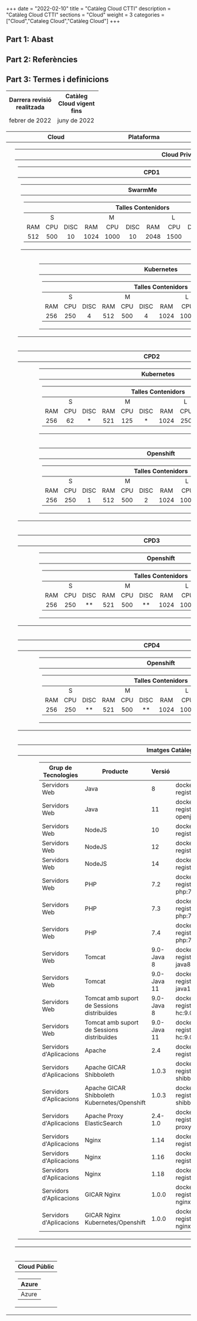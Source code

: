 +++
date        = "2022-02-10"
title       = "Catàleg Cloud CTTI"
description = "Catàleg Cloud CTTI"
sections    = "Cloud"
weight      = 3
categories  = ["Cloud","Cataleg Cloud","Catàleg Cloud"]
+++



## Part 1: Abast

## Part 2: Referències 

## Part 3: Termes i definicions
<link rel="stylesheet" type="text/css" href="https://cdn.datatables.net/1.10.18/css/jquery.dataTables.min.css">
<link rel="stylesheet" type="text/css" href="https://cdn.datatables.net/responsive/2.2.2/css/responsive.dataTables.min.css">
<link rel="stylesheet" type="text/css" href="https://canigo.ctti.gencat.cat/drafts/FullRuta20/tableStyle.css">
<script type="text/javascript" language="javascript" src="https://code.jquery.com/jquery-3.3.1.js"></script>
<script type="text/javascript" language="javascript" src="https://cdn.datatables.net/1.10.18/js/jquery.dataTables.min.js"></script>
<script type="text/javascript" language="javascript" src="https://cdn.datatables.net/responsive/2.2.2/js/dataTables.responsive.min.js"></script>

<table id="Revisio" class="display" style="width:50%" align="center">
    <thead>
        <tr>
            <th>Darrera revisió realitzada</th>
            <th>Catàleg Cloud vigent fins</th>
        </tr>
        <tr>
            <td>febrer de 2022</td>
            <td>juny de 2022</td>
        </tr>
    </thead>
</table>

<table id="CatalegCLOUD" class="display" style="width:100%">
    <thead>
        <tr>
            <th width="5%"></th>
            <th width="25%">Cloud</th>
            <th width="25%">Plataforma</th>
            <th width="45%"></th>
        </tr>
    </thead>
    <tbody>
        <tr>
            <td></td>
            <td colspan="3">
                <table class="display" style="width:100%">
                    <thead>
                        <tr>
                            <th>Cloud Privat</th>                        
                        </tr>
                    </thead>
                    <tbody>
                        <tr>
                            <td>
                                <table class="display" style="width:100%">
                                    <thead>
                                        <tr>
                                            <th>CPD1</th>                        
                                        </tr>
                                    </thead>
                                    <tbody>
                                        <tr>
                                            <td>
                                                <table class="display" style="width:100%">
                                                    <thead>
                                                        <tr>
                                                            <th>SwarmMe</th>                        
                                                        </tr>
                                                    </thead>
                                                    <tbody>
                                                        <tr>
                                                            <td>
                                                                <table class="display" style="width:100%">
                                                                    <thead>
                                                                        <tr align="center">
                                                                            <th colspan="12">Talles Contenidors</th>                        
                                                                        </tr>
                                                                    </thead>
                                                                    <tbody>
                                                                        <tr align="center">
                                                                            <td colspan="3">S</td>
                                                                            <td colspan="3">M</td>
                                                                            <td colspan="3">L</td>
                                                                            <td colspan="3">XL</td>
                                                                        </tr>
                                                                        <tr align="center">
                                                                            <td>RAM</td>
                                                                            <td>CPU</td>
                                                                            <td>DISC</td>
                                                                            <td>RAM</td>
                                                                            <td>CPU</td>
                                                                            <td>DISC</td>
                                                                            <td>RAM</td>
                                                                            <td>CPU</td>
                                                                            <td>DISC</td>
                                                                            <td>RAM</td>
                                                                            <td>CPU</td>
                                                                            <td>DISC</td>
                                                                        </tr>
                                                                        <tr align="center">
                                                                            <td>512</td>
                                                                            <td>500</td>
                                                                            <td>10</td>
                                                                            <td>1024</td>
                                                                            <td>1000</td>
                                                                            <td>10</td>
                                                                            <td>2048</td>
                                                                            <td>1500</td>
                                                                            <td>10</td>
                                                                            <td>-</td>
                                                                            <td>-</td>
                                                                            <td>-</td>
                                                                        </tr>
                                                                    </tbody>
                                                                </table>
                                                            </td>
                                                        </tr>
                                                    </tbody>
                                                </table>
                                            </td>
                                        </tr>
                                        <tr>
                                            <td>
                                                <table cellpadding="7" cellspacing="1" style="padding-left:50px;border-collapse:collapse;width:100%">
                                                    <thead>
                                                        <tr>
                                                            <th>Kubernetes</th>                        
                                                        </tr>
                                                    </thead>
                                                    <tbody>
                                                        <tr>
                                                            <td>
                                                                <table class="display" style="width:100%">
                                                                    <thead>
                                                                        <tr align="center">
                                                                            <th colspan="12">Talles Contenidors</th>                        
                                                                        </tr>
                                                                    </thead>
                                                                    <tbody>
                                                                        <tr align="center">
                                                                            <td colspan="3">S</td>
                                                                            <td colspan="3">M</td>
                                                                            <td colspan="3">L</td>
                                                                            <td colspan="3">XL</td>
                                                                        </tr>
                                                                        <tr align="center">
                                                                            <td>RAM</td>
                                                                            <td>CPU</td>
                                                                            <td>DISC</td>
                                                                            <td>RAM</td>
                                                                            <td>CPU</td>
                                                                            <td>DISC</td>
                                                                            <td>RAM</td>
                                                                            <td>CPU</td>
                                                                            <td>DISC</td>
                                                                            <td>RAM</td>
                                                                            <td>CPU</td>
                                                                            <td>DISC</td>
                                                                        </tr>
                                                                        <tr align="center">
                                                                            <td>256</td>
                                                                            <td>250</td>
                                                                            <td>4</td>
                                                                            <td>512</td>
                                                                            <td>500</td>
                                                                            <td>4</td>
                                                                            <td>1024</td>
                                                                            <td>1000</td>
                                                                            <td>4</td>
                                                                            <td>2048</td>
                                                                            <td>2000</td>
                                                                            <td>4</td>
                                                                        </tr>
                                                                    </tbody>
                                                                </table>
                                                            </td>
                                                        </tr>
                                                    </tbody>
                                                </table>
                                            </td>
                                        </tr>
                                    </tbody>
                                </table>
                            </td>                           
                        </tr>
                        <tr>
                            <td>
                                <table class="display" style="width:100%">
                                    <thead>
                                        <tr>
                                            <th>CPD2</th>                        
                                        </tr>
                                    </thead>
                                    <tbody>
                                        <tr>
                                            <td>
                                                <table cellpadding="7" cellspacing="1" style="padding-left:50px;border-collapse:collapse;width:100%">
                                                    <thead>
                                                        <tr>
                                                            <th>Kubernetes</th>                        
                                                        </tr>
                                                    </thead>
                                                    <tbody>
                                                        <tr>
                                                            <td>
                                                                <table class="display" style="width:100%">
                                                                    <thead>
                                                                        <tr align="center">
                                                                            <th colspan="12">Talles Contenidors</th>                        
                                                                        </tr>
                                                                    </thead>
                                                                    <tbody>
                                                                        <tr align="center">
                                                                            <td colspan="3">S</td>
                                                                            <td colspan="3">M</td>
                                                                            <td colspan="3">L</td>
                                                                            <td colspan="3">XL</td>
                                                                        </tr>
                                                                        <tr align="center">
                                                                            <td>RAM</td>
                                                                            <td>CPU</td>
                                                                            <td>DISC</td>
                                                                            <td>RAM</td>
                                                                            <td>CPU</td>
                                                                            <td>DISC</td>
                                                                            <td>RAM</td>
                                                                            <td>CPU</td>
                                                                            <td>DISC</td>
                                                                            <td>RAM</td>
                                                                            <td>CPU</td>
                                                                            <td>DISC</td>
                                                                        </tr>
                                                                        <tr align="center">
                                                                            <td>256</td>
                                                                            <td>62</td>
                                                                            <td>*</td>
                                                                            <td>521</td>
                                                                            <td>125</td>
                                                                            <td>*</td>
                                                                            <td>1024</td>
                                                                            <td>250</td>
                                                                            <td>*</td>
                                                                            <td>2048</td>
                                                                            <td>500</td>
                                                                            <td>*</td>
                                                                        </tr>
                                                                    </tbody>
                                                                </table>
                                                            </td>
                                                        </tr>
                                                    </tbody>
                                                </table>
                                            </td>
                                        </tr>
                                        <tr>
                                            <td>
                                                <table cellpadding="7" cellspacing="1" style="padding-left:50px;border-collapse:collapse;width:100%">
                                                    <thead>
                                                        <tr>
                                                            <th>Openshift</th>                        
                                                        </tr>
                                                    </thead>
                                                    <tbody>
                                                        <tr>
                                                            <td>
                                                                <table class="display" style="width:100%">
                                                                    <thead>
                                                                        <tr align="center">
                                                                            <th colspan="12">Talles Contenidors</th>                        
                                                                        </tr>
                                                                    </thead>
                                                                    <tbody>
                                                                        <tr align="center">
                                                                            <td colspan="3">S</td>
                                                                            <td colspan="3">M</td>
                                                                            <td colspan="3">L</td>
                                                                            <td colspan="3">XL</td>
                                                                        </tr>
                                                                        <tr align="center">
                                                                            <td>RAM</td>
                                                                            <td>CPU</td>
                                                                            <td>DISC</td>
                                                                            <td>RAM</td>
                                                                            <td>CPU</td>
                                                                            <td>DISC</td>
                                                                            <td>RAM</td>
                                                                            <td>CPU</td>
                                                                            <td>DISC</td>
                                                                            <td>RAM</td>
                                                                            <td>CPU</td>
                                                                            <td>DISC</td>
                                                                        </tr>
                                                                        <tr align="center">
                                                                            <td>256</td>
                                                                            <td>250</td>
                                                                            <td>1</td>
                                                                            <td>512</td>
                                                                            <td>500</td>
                                                                            <td>2</td>
                                                                            <td>1024</td>
                                                                            <td>1000</td>
                                                                            <td>4</td>
                                                                            <td>2048</td>
                                                                            <td>2000</td>
                                                                            <td>8</td>
                                                                        </tr>
                                                                    </tbody>
                                                                </table>
                                                            </td>
                                                        </tr>
                                                    </tbody>
                                                </table>
                                            </td>
                                        </tr>                                        
                                    </tbody>
                                </table>
                            </td>                            
                        </tr>
                        <tr>
                            <td>
                                <table class="display" style="width:100%">
                                    <thead>
                                        <tr>
                                            <th>CPD3</th>                        
                                        </tr>
                                    </thead>
                                    <tbody>
                                        <tr>
                                            <td>
                                                <table cellpadding="7" cellspacing="1" style="padding-left:50px;border-collapse:collapse;width:100%">
                                                    <thead>
                                                        <tr>
                                                            <th>Openshift</th>                        
                                                        </tr>
                                                    </thead>
                                                    <tbody>
                                                        <tr>
                                                            <td>
                                                                <table class="display" style="width:100%">
                                                                    <thead>
                                                                        <tr align="center">
                                                                            <th colspan="12">Talles Contenidors</th>                        
                                                                        </tr>
                                                                    </thead>
                                                                    <tbody>
                                                                        <tr align="center">
                                                                            <td colspan="3">S</td>
                                                                            <td colspan="3">M</td>
                                                                            <td colspan="3">L</td>
                                                                            <td colspan="3">XL</td>
                                                                        </tr>
                                                                        <tr align="center">
                                                                            <td>RAM</td>
                                                                            <td>CPU</td>
                                                                            <td>DISC</td>
                                                                            <td>RAM</td>
                                                                            <td>CPU</td>
                                                                            <td>DISC</td>
                                                                            <td>RAM</td>
                                                                            <td>CPU</td>
                                                                            <td>DISC</td>
                                                                            <td>RAM</td>
                                                                            <td>CPU</td>
                                                                            <td>DISC</td>
                                                                        </tr>
                                                                        <tr align="center">
                                                                            <td>256</td>
                                                                            <td>250</td>
                                                                            <td>**</td>
                                                                            <td>521</td>
                                                                            <td>500</td>
                                                                            <td>**</td>
                                                                            <td>1024</td>
                                                                            <td>1000</td>
                                                                            <td>**</td>
                                                                            <td>2048</td>
                                                                            <td>2000</td>
                                                                            <td>**</td>
                                                                        </tr>
                                                                    </tbody>
                                                                </table>
                                                            </td>
                                                        </tr>
                                                    </tbody>
                                                </table>
                                            </td>
                                        </tr>
                                    </tbody>
                                </table>
                            </td>                            
                        </tr>
                        <tr>
                            <td>
                                <table class="display" style="width:100%">
                                    <thead>
                                        <tr>
                                            <th>CPD4</th>                        
                                        </tr>
                                    </thead>
                                    <tbody>
                                        <tr>
                                            <td>
                                                <table cellpadding="7" cellspacing="1" style="padding-left:50px;border-collapse:collapse;width:100%">
                                                    <thead>
                                                        <tr>
                                                            <th>Openshift</th>                        
                                                        </tr>
                                                    </thead>
                                                    <tbody>
                                                        <tr>
                                                            <td>
                                                                <table class="display" style="width:100%">
                                                                    <thead>
                                                                        <tr align="center">
                                                                            <th colspan="12">Talles Contenidors</th>                        
                                                                        </tr>
                                                                    </thead>
                                                                    <tbody>
                                                                        <tr align="center">
                                                                            <td colspan="3">S</td>
                                                                            <td colspan="3">M</td>
                                                                            <td colspan="3">L</td>
                                                                            <td colspan="3">XL</td>
                                                                        </tr>
                                                                        <tr align="center">
                                                                            <td>RAM</td>
                                                                            <td>CPU</td>
                                                                            <td>DISC</td>
                                                                            <td>RAM</td>
                                                                            <td>CPU</td>
                                                                            <td>DISC</td>
                                                                            <td>RAM</td>
                                                                            <td>CPU</td>
                                                                            <td>DISC</td>
                                                                            <td>RAM</td>
                                                                            <td>CPU</td>
                                                                            <td>DISC</td>
                                                                        </tr>
                                                                        <tr align="center">
                                                                            <td>256</td>
                                                                            <td>250</td>
                                                                            <td>**</td>
                                                                            <td>521</td>
                                                                            <td>500</td>
                                                                            <td>**</td>
                                                                            <td>1024</td>
                                                                            <td>1000</td>
                                                                            <td>**</td>
                                                                            <td>2048</td>
                                                                            <td>2000</td>
                                                                            <td>**</td>
                                                                        </tr>
                                                                </table>
                                                            </td>
                                                        </tr>
                                                    </tbody>
                                                </table>
                                            </td>
                                        </tr>
                                    </tbody>
                                </table>
                            </td>                           
                        </tr>
                        <tr>
                            <td>
                                <table class="display" style="width:100%">
                                    <thead>
                                        <tr>
                                            <th>Imatges Catàleg Cloud</th>                        
                                        </tr>
                                    </thead>
                                    <tbody>
                                        <tr>
                                            <td>
                                                <table cellpadding="7" cellspacing="1" style="padding-left:50px;border-collapse:collapse;width:100%">
                                                    <thead>
                                                        <tr>
                                                            <th>Grup de Tecnologies</th>
                                                            <th>Producte</th>
                                                            <th>Versió</th>
                                                            <th>Imatge</th>                         
                                                        </tr>
                                                    </thead>
                                                    <tbody>
                                                        <tr>
                                                            <td>Servidors Web</td>
                                                            <td>Java</td>
                                                            <td>8</td>
                                                            <td>docker-registry.ctti.extranet.gencat.cat/gencatcloud/java:8</td>                          
                                                        </tr>
                                                        <tr>
                                                            <td>Servidors Web</td>
                                                            <td>Java</td>
                                                            <td>11</td>
                                                            <td>docker-registry.ctti.extranet.gencat.cat/gencatcloud/java:11-openjdk</td>                          
                                                        </tr>
                                                        <tr>
                                                            <td>Servidors Web</td>
                                                            <td>NodeJS</td>
                                                            <td>10</td>
                                                            <td>docker-registry.ctti.extranet.gencat.cat/gencatcloud/node:10</td>                          
                                                        </tr>
                                                        <tr>
                                                            <td>Servidors Web</td>
                                                            <td>NodeJS</td>
                                                            <td>12</td>
                                                            <td>docker-registry.ctti.extranet.gencat.cat/gencatcloud/node:12</td>                          
                                                        </tr>
                                                        <tr>
                                                            <td>Servidors Web</td>
                                                            <td>NodeJS</td>
                                                            <td>14</td>
                                                            <td>docker-registry.ctti.extranet.gencat.cat/gencatcloud/node:14</td>                          
                                                        </tr>
                                                        <tr>
                                                            <td>Servidors Web</td>
                                                            <td>PHP</td>
                                                            <td>7.2</td>
                                                            <td>docker-registry.ctti.extranet.gencat.cat/gencatcloud/apache-php:7.2</td>                          
                                                        </tr>
                                                        <tr>
                                                            <td>Servidors Web</td>
                                                            <td>PHP</td>
                                                            <td>7.3</td>
                                                            <td>docker-registry.ctti.extranet.gencat.cat/gencatcloud/apache-php:7.3</td>                          
                                                        </tr>
                                                        <tr>
                                                            <td>Servidors Web</td>
                                                            <td>PHP</td>
                                                            <td>7.4</td>
                                                            <td>docker-registry.ctti.extranet.gencat.cat/gencatcloud/apache-php:7.4</td>                          
                                                        </tr>
                                                        <tr>
                                                            <td>Servidors Web</td>
                                                            <td>Tomcat</td>
                                                            <td>9.0-Java 8</td>
                                                            <td>docker-registry.ctti.extranet.gencat.cat/gencatcloud/tomcat:9.0-java8</td>                          
                                                        </tr>
                                                        <tr>
                                                            <td>Servidors Web</td>
                                                            <td>Tomcat</td>
                                                            <td>9.0-Java 11</td>
                                                            <td>docker-registry.ctti.extranet.gencat.cat/gencatcloud/tomcat:9.0-java11</td>                          
                                                        </tr>
                                                        <tr>
                                                            <td>Servidors Web</td>
                                                            <td>Tomcat amb suport de Sessions distribuïdes</td>
                                                            <td>9.0-Java 8</td>
                                                            <td>docker-registry.ctti.extranet.gencat.cat/gencatcloud/tomcat-hc:9.0-java8</td>                          
                                                        </tr>
                                                        <tr>
                                                            <td>Servidors Web</td>
                                                            <td>Tomcat amb suport de Sessions distribuïdes</td>
                                                            <td>9.0-Java 11</td>
                                                            <td>docker-registry.ctti.extranet.gencat.cat/gencatcloud/tomcat-hc:9.0-java11</td>                          
                                                        </tr>
                                                        <tr>
                                                            <td>Servidors d'Aplicacions</td>
                                                            <td>Apache</td>
                                                            <td>2.4</td>
                                                            <td>docker-registry.ctti.extranet.gencat.cat/gencatcloud/httpd:2.4</td>                          
                                                        </tr>
                                                        <tr>
                                                            <td>Servidors d'Aplicacions</td>
                                                            <td>Apache GICAR Shibboleth</td>
                                                            <td>1.0.3</td>
                                                            <td>docker-registry.ctti.extranet.gencat.cat/gencatcloud/gicar-shibboleth:1.0.3</td>                          
                                                        </tr>
                                                        <tr>
                                                            <td>Servidors d'Aplicacions</td>
                                                            <td>Apache GICAR Shibboleth Kubernetes/Openshift</td>
                                                            <td>1.0.3</td>
                                                            <td>docker-registry.ctti.extranet.gencat.cat/gencatcloud/gicar-shibboleth-openshift:1.0.3</td>                          
                                                        </tr>
                                                        <tr>
                                                            <td>Servidors d'Aplicacions</td>
                                                            <td>Apache Proxy ElasticSearch</td>
                                                            <td>2.4-1.0</td>
                                                            <td>docker-registry.ctti.extranet.gencat.cat/gencatcloud/httpd-proxy-es:2.4-1.0</td>                          
                                                        </tr>
                                                        <tr>
                                                            <td>Servidors d'Aplicacions</td>
                                                            <td>Nginx</td>
                                                            <td>1.14</td>
                                                            <td>docker-registry.ctti.extranet.gencat.cat/gencatcloud/nginx:1.14</td>                          
                                                        </tr>
                                                        <tr>
                                                            <td>Servidors d'Aplicacions</td>
                                                            <td>Nginx</td>
                                                            <td>1.16</td>
                                                            <td>docker-registry.ctti.extranet.gencat.cat/gencatcloud/nginx:1.16</td>                          
                                                        </tr>
                                                        <tr>
                                                            <td>Servidors d'Aplicacions</td>
                                                            <td>Nginx</td>
                                                            <td>1.18</td>
                                                            <td>docker-registry.ctti.extranet.gencat.cat/gencatcloud/nginx:1.18</td>                          
                                                        </tr>
                                                        <tr>
                                                            <td>Servidors d'Aplicacions</td>
                                                            <td>GICAR Nginx</td>
                                                            <td>1.0.0</td>
                                                            <td>docker-registry.ctti.extranet.gencat.cat/gencatcloud/gicar-nginx:1.0.0</td>                          
                                                        </tr>
                                                        <tr>
                                                            <td>Servidors d'Aplicacions</td>
                                                            <td>GICAR Nginx Kubernetes/Openshift</td>
                                                            <td>1.0.0</td>
                                                            <td>docker-registry.ctti.extranet.gencat.cat/gencatcloud/gicar-nginx-openshift:1.0.0</td>                          
                                                        </tr>                                                    
                                                    </tbody>
                                                </table>
                                            </td>                          
                                        </tr>
                                    </tbody>
                                </table>
                            </td>                           
                        </tr>
                    </tbody>
                </table>
            </td>
        </tr>
        <tr>
            <td></td>
            <td colspan="3">
                <table class="display" style="width:100%">
                    <thead>
                        <tr>
                            <th>Cloud Públic</th>                        
                        </tr>
                    </thead>
                    <tbody>
                        <tr>
                            <td>
                                <table class="display" style="width:100%">
                                    <thead>
                                        <tr>
                                            <th>Azure</th>                        
                                        </tr>
                                    </thead>
                                    <tbody>
                                        <tr>
                                            <td>Azure</td>                          
                                        </tr>
                                    </tbody>
                                </table>
                            </td>
                        </tr>
                    </tbody>
                </table>
            </td>
        </tr>
    </tbody>
</table>

<script>
$(document).ready(function() {
    var taulaCloudPrivat = $('#CloudPrivat').DataTable( {
    "columnDefs": [
        { "width": "10%", "targets": 0 }
    ],
    "paging": false,
	"info" : false,
	"ordering": false,
	"responsive": {
            details: false
    	},
    	"language":{
	        	"search" : "<strong>Cerca:</strong> ",
		        "infoEmpty": "No hi ha registres",
	        	"zeroRecords": "No s'han trobat registres"
        },
        "ajax": "../catalegCloud/inventariCPD.json",
        "columns": [
            {
                "className":      'details-control',
                "orderable":      false,
                "data":           null,
                "defaultContent": '',
	        "width": "10%"
            },
            { "data": "categoria",
	      "width": "30%" },
            { "data": "producte", 
	      "className":      'intern',
	      "width": "30%"
	    },
            { "data": "obsolet",
	      "width": "20%" },
            { "data": "suportat",
	      "width": "80%" },
            { "data": "versioactual",
	      "className":      'intern',
	      "width": "80%"
	    },
            { "data": "roadmap",
	      "width": "100%" },
            { "data": "emergent",
	      "width": "100%" }
        ],
        "order": [[1, 'asc']],
           "initComplete": function () {
            this.api().columns().every( function (col_index) {
                var column = this;
                if (col_index !==1 && col_index !==2){
	                	$("<p>&nbsp;</p>").appendTo($(column.header()));
	                	return;
                }
                var select = $('<select><option value=""></option></select>')
                    .appendTo( $(column.header()) )
                    .on( 'change', function () {
                        var val = $.fn.dataTable.util.escapeRegex(
                            $(this).val()
                        ); 
                        column
                            .search( val ? '^'+val+'$' : '', true, false )
                            .draw();
                    } ); 
                column.data().unique().sort().each( function ( d, j ) {
                    select.append( '<option value="'+d+'">'+d+'</option>' )
                } );
            } );
        }
    });
     // Add event listener for opening and closing details
    $('#CloudPrivat tbody').on('click', 'td.details-control', function () {
        var tr = $(this).closest('tr');
        var row = taulaCloudPrivat.row( tr );
        if ( row.child.isShown() ) {
            // This row is already open - close it
            row.child.hide();
            tr.removeClass('shown');
        }
        else {
            // Open this row
            row.child( formatCPD(row.data()) ).show();
            tr.addClass('shown');
        }
    });
});
</script>
